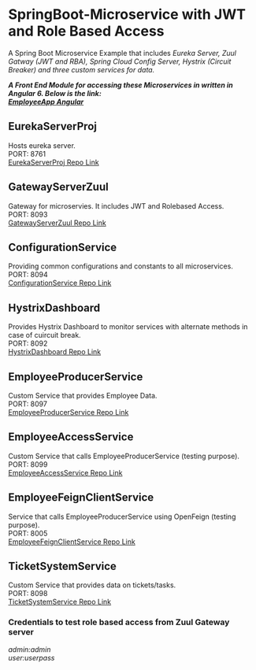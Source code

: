 # SpringBoot-Microservice with JWT and Role Based Access
A Spring Boot Microservice Example that includes *Eureka Server, Zuul Gatway (JWT and RBA), Spring Cloud Config Server, Hystrix (Circuit Breaker) and three custom services for data.*

**_A Front End Module for accessing these Microservices in written in Angular 6. Below is the link:  
[EmployeeApp Angular](https://github.com/iamtech/EmployeeApp)_**

## EurekaServerProj
Hosts eureka server.  
PORT: 8761  
[EurekaServerProj Repo Link](https://github.com/iamtech/EurekaServerProj)

## GatewayServerZuul  
Gateway for microservies. It includes JWT and Rolebased Access.    
PORT: 8093  
[GatewayServerZuul Repo Link](https://github.com/iamtech/GatewayServerZuul)

## ConfigurationService
Providing common configurations and constants to all microservices.  
PORT: 8094  
[ConfigurationService Repo Link](https://github.com/iamtech/ConfigurationService)

## HystrixDashboard
Provides Hystrix Dashboard to monitor services with alternate methods in case of cuircuit break.  
PORT: 8092  
[HystrixDashboard Repo Link](https://github.com/iamtech/HystrixDashboardServer)

## EmployeeProducerService
Custom Service that provides Employee Data.  
PORT: 8097  
[EmployeeProducerService Repo Link](https://github.com/iamtech/EmployeeProducerService)

## EmployeeAccessService
Custom Service that calls EmployeeProducerService (testing purpose).  
PORT: 8099  
[EmployeeAccessService Repo Link](https://github.com/iamtech/EmployeeAccessService)

## EmployeeFeignClientService
Service that calls EmployeeProducerService using OpenFeign (testing purpose).  
PORT: 8005  
[EmployeeFeignClientService Repo Link](https://github.com/iamtech/SpringBoot-Microservice-Eurka-Zuul/tree/master/EmployeeFeignClientService)

## TicketSystemService
Custom Service that provides data on tickets/tasks.  
PORT: 8098  
[TicketSystemService Repo Link](https://github.com/iamtech/TicketSystemService)


### Credentials to test role based access from Zuul Gateway server
*admin:admin  
user:userpass*
